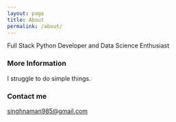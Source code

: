 ```yaml
---
layout: page
title: About
permalink: /about/
---
```


Full Stack Python Developer and Data Science Enthusiast

### More Information

I struggle to do simple things.

### Contact me

[singhnaman985@gmail.com](mailto:email@domain.com)
